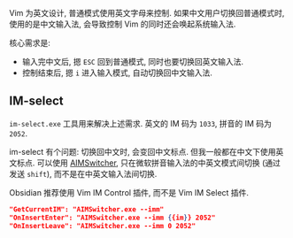 Vim 为英文设计, 普通模式使用英文字母来控制. 如果中文用户切换回普通模式时, 使用的是中文输入法, 会导致控制 Vim 的同时还会唤起系统输入法. 

核心需求是:
- 输入完中文后, 摁 `ESC` 回到普通模式, 同时也要切换回英文输入法.
- 控制结束后, 摁 `i` 进入输入模式, 自动切换回中文输入法.

## IM-select

`im-select.exe` 工具用来解决上述需求. 英文的 IM 码为 `1033`, 拼音的 IM 码为 `2052`. 

im-select 有个问题: 切换回中文时, 会变回中文标点. 但我一般都在中文下使用英文标点. 可以使用 [AIMSwitcher](https://github.com/A-23187/AIMSwitcher), 只在微软拼音输入法的中英文模式间切换 (通过发送 `shift`), 而不是在中英文输入法间切换.

Obsidian 推荐使用 Vim IM Control 插件, 而不是 Vim IM Select 插件.

```json
"GetCurrentIM": "AIMSwitcher.exe --imm"
"OnInsertEnter": "AIMSwitcher.exe --imm {{im}} 2052"
"OnInsertLeave": "AIMSwitcher.exe --imm 0 2052"
```